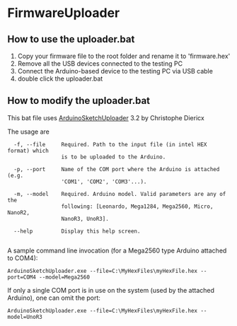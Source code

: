 # FirmwareUploader

## How to use the uploader.bat ## 

1. Copy your firmware file to the root folder and rename it to 'firmware.hex'
2. Remove all the USB devices connected to the testing PC
3. Connect the Arduino-based device to the testing PC via USB cable
4. double click the uploader.bat

## How to modify the uploader.bat ## 

This bat file uses [ArduinoSketchUploader](https://github.com/christophediericx/ArduinoSketchUploader) 3.2 by Christophe Diericx

The usage are
```
  -f, --file     Required. Path to the input file (in intel HEX format) which
                 is to be uploaded to the Arduino.

  -p, --port     Name of the COM port where the Arduino is attached (e.g.
                 'COM1', 'COM2', 'COM3'...).

  -m, --model    Required. Arduino model. Valid parameters are any of the
                 following: [Leonardo, Mega1284, Mega2560, Micro, NanoR2,
                 NanoR3, UnoR3].

  --help         Display this help screen.
  
```
A sample command line invocation (for a Mega2560 type Arduino attached to COM4):
```
ArduinoSketchUploader.exe --file=C:\MyHexFiles\myHexFile.hex --port=COM4 --model=Mega2560
```
If only a single COM port is in use on the system (used by the attached Arduino), one can omit the port:
```
ArduinoSketchUploader.exe --file=C:\MyHexFiles\myHexFile.hex --model=UnoR3
```
